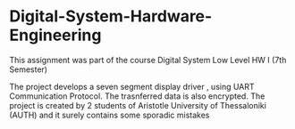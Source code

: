# Digital-System-Hardware-Engineering
This assignment was part of the course Digital System Low Level HW I (7th Semester)

The project develops a seven segment display driver , using UART Communication Protocol. The trasnferred data is also encrypted.
The project is created by 2 students of Aristotle University of Thessaloniki (AUTH) and it surely contains some sporadic mistakes
